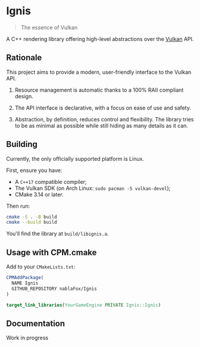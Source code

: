 # Ignis

> The essence of Vulkan

A C++ rendering library offering high-level abstractions over the [Vulkan](https://docs.vulkan.org/spec/latest/index.html) API.

## Rationale

This project aims to provide a modern, user-friendly interface to the Vulkan API.

1. Resource management is automatic thanks to a 100% RAII compliant design.

2. The API interface is declarative, with a focus on ease of use and safety.

2. Abstraction, by definition, reduces control and flexibility. The library tries
   to be as minimal as possible while still hiding as many details as it can.

## Building

Currently, the only officially supported platform is Linux. 

First, ensure you have:

- A `C++17` compatible compiler;
- The Vulkan SDK (on Arch Linux: `sudo pacman -S vulkan-devel`);
- CMake 3.14 or later.

Then run:

```sh
cmake -S . -B build
cmake --build build
```

You'll find the library at `build/libignis.a`.

## Usage with CPM.cmake

Add to your `CMakeLists.txt`:

```cmake
CPMAddPackage(
  NAME Ignis
  GITHUB_REPOSITORY nablaFox/Ignis
)

target_link_libraries(YourGameEngine PRIVATE Ignis::Ignis)
```

## Documentation

Work in progress
